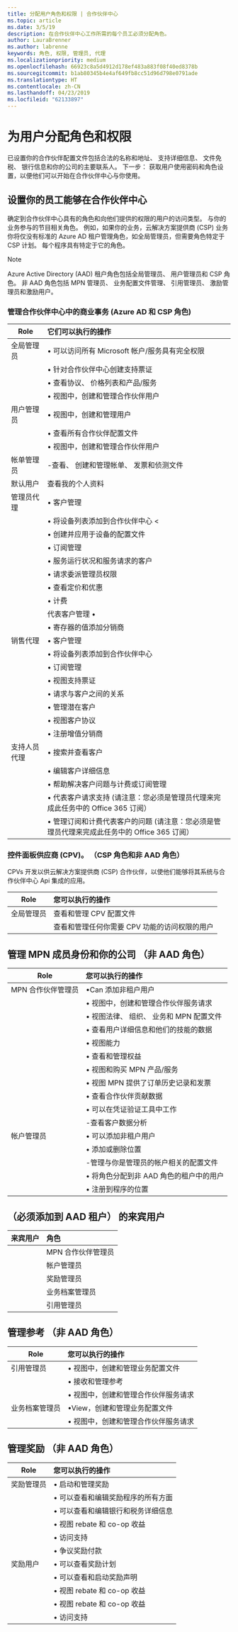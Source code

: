 ```yaml
---
title: 分配用户角色和权限 | 合作伙伴中心
ms.topic: article
ms.date: 3/5/19
description: 在合作伙伴中心工作所需的每个员工必须分配角色。
author: LauraBrenner
ms.author: labrenne
keywords: 角色, 权限, 管理员, 代理
ms.localizationpriority: medium
ms.openlocfilehash: 66923c8a5d4912d178ef483a883f08f40ed8378b
ms.sourcegitcommit: b1ab80345b4e4af649fb8cc51d96d798e0791ade
ms.translationtype: HT
ms.contentlocale: zh-CN
ms.lasthandoff: 04/23/2019
ms.locfileid: "62133897"
---
```

# <a name="assign-users-roles-and-permissions"></a>为用户分配角色和权限


已设置你的合作伙伴配置文件包括合法的名称和地址、 支持详细信息、 文件免税、 银行信息和你的公司的主要联系人。 下一步： 获取用户使用密码和角色设置，以便他们可以开始在合作伙伴中心与你使用。

## <a name="set-up-your-employees-to-work-in-partner-center"></a>设置你的员工能够在合作伙伴中心

确定到合作伙伴中心具有的角色和向他们提供的权限的用户的访问类型。 与你的业务参与的节目相关角色。 例如，如果你的业务，云解决方案提供商 (CSP) 业务你将仅没有标准的 Azure AD 租户管理角色，如全局管理员，但需要角色特定于 CSP 计划。 每个程序具有特定于它的角色。

>[!Note]
> Azure Active Directory (AAD) 租户角色包括全局管理员、 用户管理员和 CSP 角色。 非 AAD 角色包括 MPN 管理员、 业务配置文件管理、 引用管理员、 激励管理员和激励用户。 

### <a name="manage-commercial-transactions-in-partner-center-azure-ad-and-csp-roles"></a>管理合作伙伴中心中的商业事务 (Azure AD 和 CSP 角色)

|**Role**|**它们可以执行的操作**|
|----------------------------------|:---------------------------------|
|全局管理员|• 可以访问所有 Microsoft 帐户/服务具有完全权限
|      |• 针对合作伙伴中心创建支持票证
||• 查看协议、 价格列表和产品/服务
||• 视图中，创建和管理合作伙伴用户|
|用户管理员   | • 视图中，创建和管理用户
||• 查看所有合作伙伴配置文件
||• 视图中，创建和管理合作伙伴用户  |
|帐单管理员 | -查看、 创建和管理帐单、 发票和侦测文件|
|默认用户|  查看我的个人资料   |
|管理员代理 | • 客户管理
||• 将设备列表添加到合作伙伴中心 <
||• 创建并应用于设备的配置文件
||• 订阅管理
||• 服务运行状况和服务请求的客户
||• 请求委派管理员权限
||• 查看定价和优惠
||• 计费
||代表客户管理 •
||• 寄存器的值添加分销商|
|销售代理 | • 客户管理
||• 将设备列表添加到合作伙伴中心
||• 订阅管理
||• 视图支持票证
||• 请求与客户之间的关系
||• 管理潜在客户
||• 视图客户协议
||• 注册增值分销商|
|支持人员代理| • 搜索并查看客户
||• 编辑客户详细信息
||• 帮助解决客户问题与计费或订阅管理
||• 代表客户请求支持 (请注意：您必须是管理员代理来完成此任务中的 Office 365 订阅）
||• 管理订阅和计费代表客户的问题 (请注意：您必须是管理员代理来完成此任务中的 Office 365 订阅）|

### <a name="control-panel-vendor-cpv-csp-role-and-non-aad-role"></a>控件面板供应商 (CPV)。 （CSP 角色和非 AAD 角色）
CPVs 开发以供云解决方案提供商 (CSP) 合作伙伴，以使他们能够将其系统与合作伙伴中心 Api 集成的应用。 

|**Role**   |**您可以执行的操作**|
|------------------------------|:----------------------------|
|全局管理员| 查看和管理 CPV 配置文件|
||查看和管理任何你需要 CPV 功能的访问权限的用户|

## <a name="manage-mpn-membership-and-your-company-non-aad-roles"></a>管理 MPN 成员身份和你的公司 （非 AAD 角色）

|**Role** | **您可以执行的操作**|
|----------------------------|:----------------------------|
|MPN 合作伙伴管理员|•Can 添加非租户用户
||• 视图中，创建和管理合作伙伴服务请求
||• 视图法律、 组织、 业务和 MPN 配置文件
||• 查看用户详细信息和他们的技能的数据
||• 视图能力
||• 查看和管理权益
||• 视图和购买 MPN 产品/服务
||• 视图 MPN 提供了订单历史记录和发票
||• 查看合作伙伴贡献数据
||• 可以在凭证验证工具中工作|
||-查看客户数据分析
|帐户管理员| • 可以添加非租户用户
||• 添加或删除位置
||-管理与你是管理员的帐户相关的配置文件 
||• 将角色分配到非 AAD 角色的租户中的用户 
||• 注册到程序的位置

## <a name="guest-user-must-be-added-to-the-aad-tenant"></a>（必须添加到 AAD 租户） 的来宾用户

|**来宾用户**   | **角色**|
|---------------------------|:--------------------|
||MPN 合作伙伴管理员|
||帐户管理员|
||奖励管理员|
||业务档案管理员|
||引用管理员|


## <a name="manage-referrals-non-aad-roles"></a>管理参考 （非 AAD 角色）

|**Role**|**您可以执行的操作**|
|-----------------------------|:------------------------|
|引用管理员       |• 视图中，创建和管理业务配置文件
||• 接收和管理参考
||• 视图中，创建和管理合作伙伴服务请求|
|业务档案管理员   |•View，创建和管理业务配置文件 
||• 视图中，创建和管理合作伙伴服务请求|

## <a name="manage-incentives--non-aad-roles"></a>管理奖励 （非 AAD 角色）

|**Role** | **您可以执行的操作**|
|------------------------------|:-------------------------|
|奖励管理员|• 启动和管理奖励 
||• 可以查看和编辑奖励程序的所有方面
||• 可以查看和编辑银行和税务详细信息
||• 视图 rebate 和 co-op 收益
||• 访问支持
||• 争议奖励付款|
|奖励用户|• 可以查看奖励计划
||• 可以查看和启动奖励声明
||• 视图 rebate 和 co-op 收益
||• 视图 rebate 和 co-op 收益
||• 访问支持












